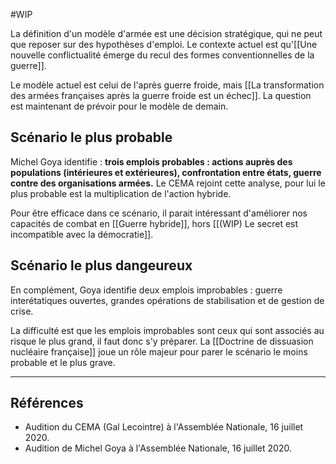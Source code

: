 #WIP 

La définition d'un modèle d'armée est une décision stratégique, qui ne peut que reposer sur des hypothèses d'emploi. Le contexte actuel est qu'[[Une nouvelle conflictualité émerge du recul des formes conventionnelles de la guerre]].

Le modèle actuel est celui de l'après guerre froide, mais [[La transformation des armées françaises après la guerre froide est un échec]]. La question est maintenant de prévoir pour le modèle de demain.

## Scénario le plus probable 

Michel Goya identifie : **trois emplois probables : actions auprès des populations (intérieures et extérieures), confrontation entre états, guerre contre des organisations armées.** Le CEMA rejoint cette analyse, pour lui le plus probable est la multiplication de l'action hybride.

Pour être efficace dans ce scénario, il parait intéressant d'améliorer nos capacités de combat en [[Guerre hybride]], hors [[(WIP) Le secret est incompatible avec la démocratie]].

## Scénario le plus dangeureux

En complément, Goya identifie deux emplois improbables : guerre interétatiques ouvertes, grandes opérations de stabilisation et de gestion de crise.

La difficulté est que les emplois improbables sont ceux qui sont associés au risque le plus grand, il faut donc s'y préparer. La [[Doctrine de dissuasion nucléaire française]] joue un rôle majeur pour parer le scénario le moins probable et le plus grave.

--- 

## Références
- Audition du CEMA (Gal Lecointre) à l'Assemblée Nationale, 16 juillet 2020.
- Audition de Michel Goya à l'Assemblée Nationale, 16 juillet 2020.